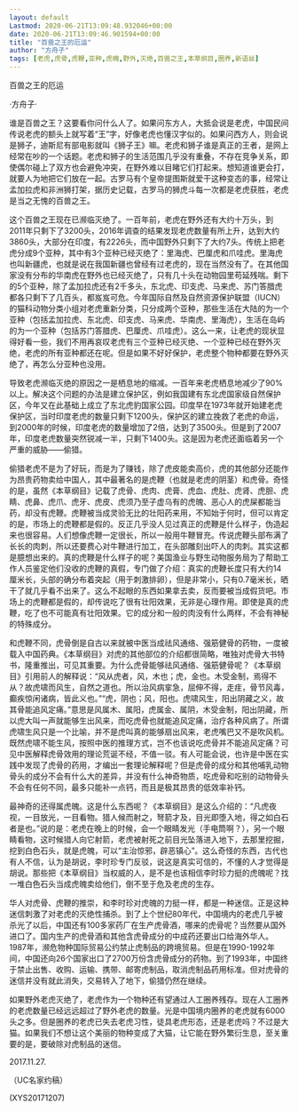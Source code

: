 ```yaml
---
layout: default
Lastmod: 2020-06-21T13:09:48.932046+00:00
date: 2020-06-21T13:09:46.901594+00:00
title: "百兽之王的厄运"
author: "方舟子"
tags: [老虎,虎骨,虎鞭,亚种,虎魄,野外,灭绝,百兽之王,本草纲目,圈养,新语丝]
---
```


百兽之王的厄运

·方舟子·

谁是百兽之王？这要看你问什么人了。如果问东方人，大抵会说是老虎，中国民间传说老虎的额头上就写着“王”字，好像老虎也懂汉字似的。如果问西方人，则会说是狮子，迪斯尼有部电影就叫《狮子王》嘛。老虎和狮子谁是真正的王者，是网上经常在吵的一个话题。老虎和狮子的生活范围几乎没有重叠，不存在竞争关系，即使偶尔碰上了双方也会避免冲突，在野外难以目睹它们打起来。想知道谁更会打，就要人为地把它们放在一起。古罗马有个皇帝提图斯就爱干这种变态的事，经常让孟加拉虎和非洲狮打架，据历史记载，古罗马的狮虎斗每一次都是老虎获胜，老虎是当之无愧的百兽之王。

这个百兽之王现在已濒临灭绝了。一百年前，老虎在野外还有大约十万头，到2011年只剩下了3200头，2016年调查的结果发现老虎数量有所上升，达到大约3860头，大部分在印度，有2226头，而中国野外只剩下了大约7头。传统上把老虎分成9个亚种，其中有3个亚种已经灭绝了：里海虎、巴厘虎和爪哇虎。里海虎也叫新疆虎，也就是说在我国新疆也曾经有过老虎的，现在当然没有了。在其他国家没有分布的华南虎在野外也已经灭绝了，只有几十头在动物园里苟延残喘。剩下的5个亚种，除了孟加拉虎还有2千多头，东北虎、印支虎、马来虎、苏门答腊虎都各只剩下了几百头，都岌岌可危。今年国际自然及自然资源保护联盟（IUCN）的猫科动物分类小组对老虎重新分类，只分成两个亚种，那些生活在大陆的为一个亚种（包括孟加拉虎、东北虎、印支虎、马来虎、华南虎、里海虎），生活在岛屿的为一个亚种（包括苏门答腊虎、巴厘虎、爪哇虎）。这么一来，让老虎的现状显得好看一些，我们不用再哀叹老虎有三个亚种已经灭绝、一个亚种已经在野外灭绝，老虎的所有亚种都还在呢。但是如果不好好保护，老虎整个物种都要在野外灭绝了，再怎么分亚种也没用。

导致老虎濒临灭绝的原因之一是栖息地的缩减。一百年来老虎栖息地减少了90%以上。解决这个问题的办法是建立保护区，例如我国建有东北虎国家级自然保护区，今年又在此基础上成立了东北虎豹国家公园。印度早在1973年就开始建老虎保护区，当时印度老虎的数量只剩下1200头，保护区的建立挽救了老虎的命运，到2000年的时候，印度老虎的数量增加了2倍，达到了3500头。但是到了2007年，印度老虎数量突然锐减一半，只剩下1400头。这是因为老虎还面临着另一个严重的威胁——偷猎。

偷猎老虎不是为了好玩，而是为了赚钱，除了虎皮能卖高价，虎的其他部分还能作为昂贵药物卖给中国人，其中最著名的是虎鞭（也就是老虎的阴茎）和虎骨。奇怪的是，虽然《本草纲目》记载了虎骨、虎肉、虎膏、虎血、虎肚、虎肾、虎胆、虎睛、虎鼻、虎爪、虎牙、虎皮、虎须乃至子虚乌有的虎魄、恶心人的虎屎都能当药，却没有虎鞭。虎鞭被当成灵验无比的壮阳药来用，不知始于何时，但可以肯定的是，市场上的虎鞭都是假的。反正几乎没人见过真正的虎鞭是什么样子，伪造起来也很容易。人们想像虎鞭一定很长，所以一般用牛鞭冒充。传说虎鞭头部布满了长长的肉刺，所以还要费心对牛鞭进行加工，在头部雕刻出吓人的肉刺。其实这都是臆想出来的。真的虎鞭是什么样子的呢？美国渔业与野生动物服务局为了帮助工作人员鉴定他们没收的虎鞭的真假，专门做了介绍：真实的虎鞭长度只有大约14厘米长，头部的确分布着突起（用于刺激排卵），但是非常小，只有0.7毫米长，晒干了就几乎看不出来了。这么不起眼的东西如果拿去卖，反而要被当成假货吧。市场上的虎鞭都是假的，却传说吃了很有壮阳效果，无非是心理作用。即使是真的虎鞭，吃了也不可能真有壮阳效果。它的成分和一般的肉没有什么两样，不会有神秘的特殊成分。

和虎鞭不同，虎骨倒是自古以来就被中医当成祛风通络、强筋健骨的药物，一度被载入中国药典。《本草纲目》对虎的其他部位的介绍都很简略，唯独对虎骨大书特书，隆重推出，可见其重要。为什么虎骨能够祛风通络、强筋健骨呢？《本草纲目》引用前人的解释说：“风从虎者，风，木也；虎，金也。木受金制，焉得不从？故虎啸而风生，自然之道也。所以治风病挛急，屈伸不得，走疰，骨节风毒，癫疾惊闲诸病，皆此义也。”“虎，阴也；风，阳也。虎啸风生，阳出阴藏之义，故其骨能追风定痛。”意思是风属木、属阳，虎属金、属阴，木受金制，阳出阴藏，所以虎大叫一声就能够生出风来，而吃虎骨也就能追风定痛，治疗各种风病了。所谓虎啸生风只是一个比喻，并不是虎叫真的能够扇出风来，老虎嘴巴又不是吹风机。既然虎啸不能生风，按照中医的推理方式，岂不也该说吃虎骨并不能追风定痛？可见中医解释虎骨效用的理论荒诞不经，不值一驳。有人可能会说，也许是中医在实践中发现了虎骨的药用，才编出一套理论解释呢？但是虎骨的成分和其他哺乳动物骨头的成分不会有什么大的差异，并没有什么神奇物质，吃虎骨和吃别的动物骨头不会有任何不同，最多只能补一点钙，而且是极其昂贵的低效率补钙。

最神奇的还得属虎魄。这是什么东西呢？《本草纲目》是这么介绍的：“凡虎夜视，一目放光，一目看物。猎人候而射之，弩箭才及，目光即堕入地，得之如白石者是也。”说的是：老虎在晚上的时候，会一个眼睛发光（手电筒啊？），另一个眼睛看物，这时候猎人向它射箭，老虎被射死之前目光坠落进入地下，去那里挖掘，挖到白色石头，就是虎魄，可以“主治惊邪，辟恶镇心”。这么奇怪的东西，古代也有人不信，认为是胡说，李时珍专门反驳，说这是真实可信的，不懂的人才觉得是胡说。那些把《本草纲目》当权威的人，是不是也该相信李时珍力挺的虎魄呢？找一堆白色石头当成虎魄卖给他们，倒不至于危及老虎的生存。

华人对虎骨、虎鞭的推崇，和李时珍对虎魄的力挺一样，都是一种迷信。正是这种迷信刺激了对老虎的灭绝性捕杀。到了上个世纪80年代，中国境内的老虎几乎被杀光了以后，中国还有100多家药厂在生产虎骨酒，哪来的虎骨呢？当然要从国外进口了。国内生产的虎骨酒和其他含虎骨成分的中成药还要出口给海外华人。1987年，濒危物种国际贸易公约禁止虎制品的跨境贸易。但是在1990-1992年间，中国还向26个国家出口了2700万份含虎骨成分的药物。到了1993年，中国终于禁止出售、收购、运输、携带、邮寄虎制品，取消虎制品药用标准。但对虎骨的迷信并没有就此消失，交易转入了地下，偷猎仍然在继续。

如果野外老虎灭绝了，老虎作为一个物种还有望通过人工圈养残存。现在人工圈养的老虎数量已经远远超过了野外老虎的数量。光是中国境内圈养的老虎就有6000头之多。但是圈养的老虎已失去老虎习性，徒具老虎形态，还是老虎吗？不过是大猫。如果我们不想让这个美丽的物种变成了大猫，让它能在野外繁衍生息，至关重要的是，要破除对虎制品的迷信。

2017.11.27.

（UC名家约稿）

(XYS20171207)

